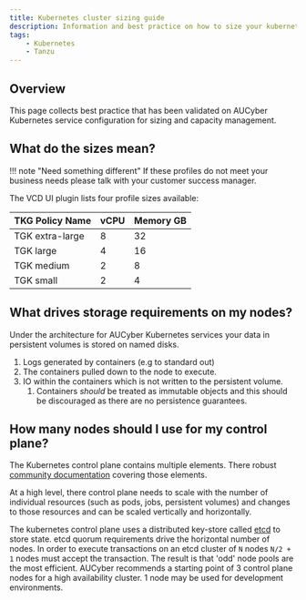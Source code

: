 ```yaml
---
title: Kubernetes cluster sizing guide
description: Information and best practice on how to size your kubernetes cluster
tags:
    - Kubernetes
    - Tanzu
---
```



## Overview
This page collects best practice that has been validated on AUCyber Kubernetes service configuration for sizing and capacity management.


## What do the sizes mean?

!!! note "Need something different"
    If these profiles do not meet your business needs please talk with your customer success manager.

The VCD UI plugin lists four profile sizes available:

| TKG Policy Name | vCPU | Memory GB |
| :-------------- | ---- | --------- |
| TGK extra-large | 8    | 32        |
| TGK large       | 4    | 16        |
| TGK medium      | 2    | 8         |
| TGK small       | 2    | 4         |


## What drives storage requirements on my nodes?
Under the architecture for AUCyber Kubernetes services your data in persistent volumes is stored on named disks.

1. Logs generated by containers (e.g to standard out)
2. The containers pulled down to the node to execute.
3. IO within the containers which is not written to the persistent volume.
   1. Containers *should* be treated as immutable objects and this should be discouraged as there are no persistence guarantees.

## How many nodes should I use for my control plane?
The Kubernetes control plane contains multiple elements. There robust [community documentation](https://kubernetes.io/docs/concepts/overview/components) covering those elements.

At a high level, there control plane needs to scale with the number of individual resources (such as pods, jobs, persistent volumes) and changes to those resources and can be scaled vertically and horizontally.

The kubernetes control plane uses a distributed key-store called [etcd](https://etcd.io/) to store state.
etcd quorum requirements drive the horizontal number of nodes. In order to execute transactions on an etcd cluster of `N` nodes `N/2 + 1` nodes must accept the transaction. 
The result is that 'odd' node pools are the most efficient. AUCyber recommends a starting point of 3 control plane nodes for a high availability cluster.
1 node may be used for development environments. 












